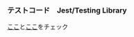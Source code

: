 ### テストコード　Jest/Testing Library

[ここ](https://github.com/michiru-dev/TestCode-Jest-Practice/blob/main/src/__test__/Login.test.js)と[ここ](https://github.com/michiru-dev/TestCode-Jest-Practice/blob/main/src/App.test.js)をチェック
